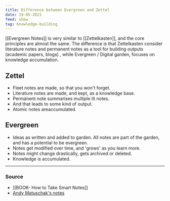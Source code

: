 ```yaml
---
title: Difference between Evergreen and Zettel
date: 19-05-2021
feed: show
tag: Knowledge-building 
---
```


[[Evergreen Notes]] is very similar to [[Zettelkasten]], and the core principles are almost the same. The difference is that Zettelkasten consider literature notes and permanent notes as a tool for building outputs (academic papers, blogs) , while Evergreen / Digital garden, focuses on knowledge accumulation. 

## Zettel
- Fleet notes are made, so that you won't forget.
- Literature notes are made, and kept, as a knowledge base.
- Permanent note summarises multiple lit notes.
- And that leads to some kind of output.
- Atomic notes areaccumulated.

## Evergreen
- Ideas as written and added to garden. All notes are part of the garden, and has a potential to be evergreen.
- Notes get modified over time, and 'grows' as you learn more.
- Notes might change drastically, gets archived or deleted.
- Knowledge is accumulated.

---
### Source
- [[BOOK- How to Take Smart Notes]]
- [Andy Matuschak's notes](https://notes.andymatuschak.org/My_morning_writing_practice?stackedNotes=z4SDCZQeRo4xFEQ8H4qrSqd68ucpgE6LU155C)